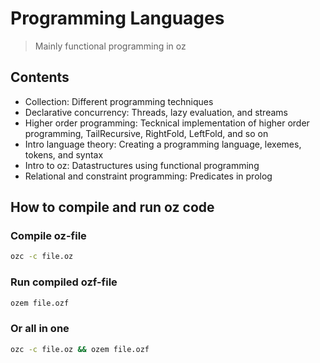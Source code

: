# Programming Languages

> Mainly functional programming in oz

## Contents
- Collection: Different programming techniques
- Declarative concurrency: Threads, lazy evaluation, and streams
- Higher order programming: Tecknical implementation of higher order programming, TailRecursive, RightFold, LeftFold, and so on
- Intro language theory: Creating a programming language, lexemes, tokens, and syntax
- Intro to oz: Datastructures using functional programming
- Relational and constraint programming: Predicates in prolog

## How to compile and run oz code
### Compile oz-file
```bash
ozc -c file.oz
```
### Run compiled ozf-file
```bash
ozem file.ozf
```

### Or all in one
```bash
ozc -c file.oz && ozem file.ozf
```
